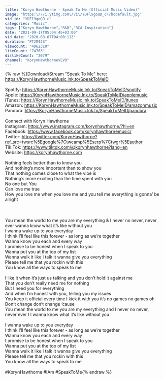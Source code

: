 ```yaml
---
title: "Koryn Hawthorne - Speak To Me (Official Music Video)"
image: "https:\/\/i.ytimg.com\/vi\/YDFl9goQD_c\/hqdefault.jpg"
vid_id: "YDFl9goQD_c"
categories: "Music"
tags: ["Koryn Hawthorne","R&B","RCA Inspiration"]
date: "2021-09-17T05:04:46+03:00"
vid_date: "2020-08-07T04:00:11Z"
duration: "PT2M42S"
viewcount: "4962310"
likeCount: "74763"
dislikeCount: "2079"
channel: "KorynHawthorneVEVO"
---
```

{% raw %}Download/Stream &quot;Speak To Me&quot; here: <a rel="nofollow" target="blank" href="https://KorynHawthorneMusic.lnk.to/SpeakToMeID">https://KorynHawthorneMusic.lnk.to/SpeakToMeID</a><br /><br />Spotify: <a rel="nofollow" target="blank" href="https://KorynHawthorneMusic.lnk.to/SpeakToMeID/spotify">https://KorynHawthorneMusic.lnk.to/SpeakToMeID/spotify</a><br />Apple: <a rel="nofollow" target="blank" href="https://KorynHawthorneMusic.lnk.to/SpeakToMeID/applemusic">https://KorynHawthorneMusic.lnk.to/SpeakToMeID/applemusic</a><br />iTunes: <a rel="nofollow" target="blank" href="https://KorynHawthorneMusic.lnk.to/SpeakToMeID/itunes">https://KorynHawthorneMusic.lnk.to/SpeakToMeID/itunes</a><br />Amazon: <a rel="nofollow" target="blank" href="https://KorynHawthorneMusic.lnk.to/SpeakToMeID/amazonmusic">https://KorynHawthorneMusic.lnk.to/SpeakToMeID/amazonmusic</a><br />Pandora: <a rel="nofollow" target="blank" href="https://KorynHawthorneMusic.lnk.to/SpeakToMeID/pandora">https://KorynHawthorneMusic.lnk.to/SpeakToMeID/pandora</a><br /><br />Connect with Koryn Hawthorne<br />Instagram: <a rel="nofollow" target="blank" href="https://www.instagram.com/korynhawthorne/?hl=en">https://www.instagram.com/korynhawthorne/?hl=en</a><br />Facebook: <a rel="nofollow" target="blank" href="https://www.facebook.com/korynhawthornemusic/">https://www.facebook.com/korynhawthornemusic/</a><br />Twitter: <a rel="nofollow" target="blank" href="https://twitter.com/KorynHawthorne?ref_src=twsrc%5Egoogle%7Ctwcamp%5Eserp%7Ctwgr%5Eauthor">https://twitter.com/KorynHawthorne?ref_src=twsrc%5Egoogle%7Ctwcamp%5Eserp%7Ctwgr%5Eauthor</a><br />Tik Tok: <a rel="nofollow" target="blank" href="https://www.tiktok.com/@korynhawthorne?lang=en">https://www.tiktok.com/@korynhawthorne?lang=en</a><br />Website: <a rel="nofollow" target="blank" href="https://korynhawthorne.com">https://korynhawthorne.com</a><br /><br />Nothing feels better than to know you <br />And nothing’s more important than to show you<br />That nothing comes close to what the vibe is<br />Nothing’s more exciting than the time spent with you<br />No one but You <br />Can love me true<br />How you love me when you love me and you tell me everything is gonna’ be alright<br /><br /><br /><br />You mean the world to me you are my everything &amp; I never no never, never ever wanna know what it’s like without you<br />I wanna wake up to you everyday<br />I think I’ll feel like this forever - as long as we’re together <br />Wanna know you each and every way <br />I promise to be honest when I speak to you<br />Wanna put you at the top of my list <br />Wanna walk it like I talk it wanna give you everything <br />Please tell me that you rockin with this<br />You know all the ways to speak to me<br /> <br />I like it when it’s just us talking and you don’t hold it against me<br />That you don’t really need me for nothing<br />But I need you for everything <br />And when I’m honest with you, telling you my issues<br />You keep it official every time I kick it with you it’s no games no games oh<br />Don’t change don’t change ‘cause<br />You mean the world to me you are my everything and I never no never, never ever I I wanna know what it’s like without you<br /> <br />I wanna wake up to you everyday<br />I think I’ll feel like this forever - as long as we’re together <br />Wanna know you each and every way <br />I promise to be honest when I speak to you<br />Wanna put you at the top of my list <br />Wanna walk it like I talk it wanna give you everything <br />Please tell me that you rockin with this<br />You know all the ways to speak to me<br /><br />#KorynHawthorne #IAm #SpeakToMe{% endraw %}
